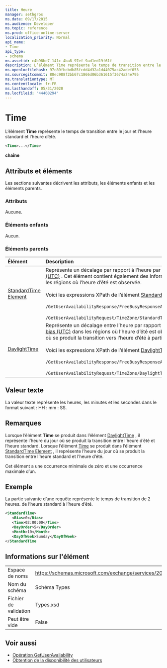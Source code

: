 ```yaml
---
title: Heure
manager: sethgros
ms.date: 09/17/2015
ms.audience: Developer
ms.topic: reference
ms.prod: office-online-server
localization_priority: Normal
api_name:
- Time
api_type:
- schema
ms.assetid: c4b98be7-141c-4ba8-97ef-9ad1ed19f61f
description: L’élément Time représente le temps de transition entre le jour et l’heure standard et l’heure d’été.
ms.openlocfilehash: 97c89fbcbdb85fcdd4d32a1d44075ac42adef053
ms.sourcegitcommit: 88ec988f2bb67c1866d06b361615f3674a24e795
ms.translationtype: MT
ms.contentlocale: fr-FR
ms.lasthandoff: 05/31/2020
ms.locfileid: "44460294"
---
```

# <a name="time"></a>Time

L’élément **Time** représente le temps de transition entre le jour et l’heure standard et l’heure d’été. 
  
```xml
<Time>...</Time>
```

 **chaîne**
## <a name="attributes-and-elements"></a>Attributs et éléments

Les sections suivantes décrivent les attributs, les éléments enfants et les éléments parents.
  
### <a name="attributes"></a>Attributs

Aucune.
  
### <a name="child-elements"></a>Éléments enfants

Aucun.
  
### <a name="parent-elements"></a>Éléments parents

|**Élément**|**Description**|
|:-----|:-----|
|[StandardTime Element](standardtime.md) <br/> | Représente un décalage par rapport à l’heure par rapport au temps universel coordonné (UTC) représenté par l’élément [bias (UTC)](bias-utc.md) . Cet élément contient également des informations sur la transition vers l’heure standard à partir de l’heure d’été dans les régions où l’heure d’été est observée.  <br/><br/>  Voici les expressions XPath de l’élément [StandardTime Element](standardtime.md) : <br/> <br/>  `/GetUserAvailabilityResponse/FreeBusyResponseArray/FreeBusyResponse/FreeBusyView/WorkingHours/TimeZone/StandardTime`<br/> <br/>  `/GetUserAvailabilityRequest/TimeZone/StandardTime` <br/> |
|[DaylightTime](daylighttime.md) <br/> | Représente un décalage entre l’heure par rapport au temps universel coordonné et l’heure UTC représentée par l’élément [bias (UTC)](bias-utc.md) dans les régions où l’heure d’été est observée. Cet élément contient également des informations sur le moment où se produit la transition vers l’heure d’été à partir de l’heure standard.  <br/><br/>  Voici les expressions XPath de l’élément [DaylightTime](daylighttime.md) :  <br/><br/>  `/GetUserAvailabilityResponse/FreeBusyResponseArray/FreeBusyResponse/FreeBusyView/WorkingHours/TimeZone/DaylightTime` <br/><br/>  `/GetUserAvailabilityRequest/TimeZone/DaylightTime` <br/> |
   
## <a name="text-value"></a>Valeur texte

La valeur texte représente les heures, les minutes et les secondes dans le format suivant : HH : mm : SS.
  
## <a name="remarks"></a>Remarques

Lorsque l’élément **Time** se produit dans l’élément [DaylightTime](daylighttime.md) , il représente l’heure du jour où se produit la transition entre l’heure d’été et l’heure standard. Lorsque l’élément [Time](time.md) se produit dans l’élément [StandardTime Element](standardtime.md) , il représente l’heure du jour où se produit la transition entre l’heure standard et l’heure d’été. 
  
Cet élément a une occurrence minimale de zéro et une occurrence maximale d’un.
  
## <a name="example"></a>Exemple

La partie suivante d’une requête représente le temps de transition de 2 heures. de l’heure standard à l’heure d’été.
  
```xml
<StandardTime>
   <Bias>0</Bias>
   <Time>02:00:00</Time>
   <DayOrder>5</DayOrder>
   <Month>10</Month>
   <DayOfWeek>Sunday</DayOfWeek>
</StandardTime
```

## <a name="element-information"></a>Informations sur l'élément

|||
|:-----|:-----|
|Espace de noms  <br/> |https://schemas.microsoft.com/exchange/services/2006/types  <br/> |
|Nom du schéma  <br/> |Schéma Types  <br/> |
|Fichier de validation  <br/> |Types.xsd  <br/> |
|Peut être vide  <br/> |False  <br/> |
   
## <a name="see-also"></a>Voir aussi

- [Opération GetUserAvailability](getuseravailability-operation.md)
- [Obtention de la disponibilité des utilisateurs](https://msdn.microsoft.com/library/d4133fcb-9b0f-4e6b-aadf-a389da83516a%28Office.15%29.aspx)

